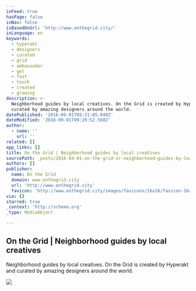 ```yaml
---
inFeed: true
hasPage: false
inNav: false
isBasedOnUrl: 'http://www.onthegrid.city/'
inLanguage: en
keywords:
  - hyperakt
  - designers
  - curated
  - grid
  - ambassador
  - get
  - fast
  - touch
  - created
  - growing
description: >-
  Neighborhood guides by local creatives. On the Grid is created by Hyperakt and
  curated by amazing designers around the world.
datePublished: '2016-09-01T09:21:05.049Z'
dateModified: '2016-09-01T09:20:52.568Z'
author:
  - name: ''
    url: ''
related: []
app_links: []
title: On the Grid | Neighborhood guides by local creatives
sourcePath: _posts/2016-04-01-on-the-grid-or-neighborhood-guides-by-local-creatives.md
authors: []
publisher:
  name: On the Grid
  domain: www.onthegrid.city
  url: 'http://www.onthegrid.city'
  favicon: 'http://www.onthegrid.city/images/favicons/16x16/favicon-16x16.png'
via: {}
starred: true
_context: 'http://schema.org'
_type: MediaObject

---
```

<article style=""><h1>On the Grid | Neighborhood guides by local creatives</h1><p>Neighborhood guides by local creatives. On the Grid is created by Hyperakt and curated by amazing designers around the world.</p><img src="https://s3-us-west-2.amazonaws.com/the-grid-img/p/a2cd772f465a98276077a50b6ad3e330026a24f2.png" /></article>